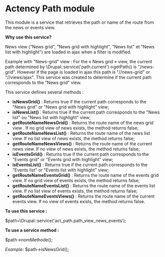# Actency Path module

This module is a service that retrieves the path or name of the route from the news or events view.

**Why use this service?**

News view ("News grid", "News grid with highlight", "News list" et "News list with highlight") are loaded in ajax when a filter is modified. 

Example with "News-grid" view : For the « News grid » view, the current path determined by \Drupal::service('path.current')->getPath() is "/news-grid".
However if the page is loaded in ajax this path is "//news-grid" or "//views/ajax".
This service was created to determine if the current path corresponds to the "News grid" view.

This service defines several methods :
- **isNewsGrid()** : Returns true if the current path corresponds to the "News grid" or "News grid with highlight" view;
- **isNewsList()** : Returns true if the current path corresponds to the "News list" ou "News list with highlight" view;
- **getRouteNameNewsGrid()** : Returns the route name of the news grid view . If no grid view of news exists, the method returns false;
- **getRouteNameNewsList()** : Returns the route name of the news list view. If no list view of news exists, the method returns false;
- **getRouteNameNewsViews()** : Returns the route name of the current news view. If no view of news exists, the method returns false;
- **isEventsGrid()** : Returns true if the current path corresponds to the "Events grid" or "Events grid with highlight" view;
- **isEventsList()** : Returns true if the current path corresponds to the "Events list" or "Events list with highlight" view;
- **getRouteNameEventsGrid()** : Returns the route name of the events grid view. If no grid view of events  exists, the method returns false;
- **getRouteNameEventsList()** : Returns the route name of the events list view. If no list view of events exists, the method returns false;
- **getRouteNameEventsViews()** : Returns the route name of the current events view. If no view of events exists, the method returns false.

**To use this service :**

$path=\Drupal::service('act_path.path_view_news_events');

**To use a service method :**

$path->nomMethode();

*Example:*
$path->isNewsGrid();
